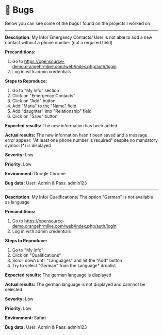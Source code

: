 # :bug: Bugs

Below you can see some of the bugs I found on the projects I worked on


----------------------------------

**Description:** 
My Info/ Emergency Contacts/ User is not able to add a new contact without a phone number (not a required field)

**Preconditions:** 

1. Go to https://opensource-demo.orangehrmlive.com/web/index.php/auth/login
2. Log in with admin credentials

**Steps to Reproduce:** 

1. Go to "My Info" section
2. Click on "Emergency Contacts"
3. Click on "Add" button 
4. Add "Maria" to the "Name" field
5. Add "daughter" into "Relationship" field
6. Click on "Save" button

**Expected results:** 
The new information has been added

**Actual results:**
The new information hasn't been saved and a message error appear: "At least one phone number is required" despite no mandatory symbol (*) is displayed 

**Severity:** 
Low

**Priority:** 
Low

**Environment:** 
Google Chrome

**Bug data:** 
User: Admin & Pass: admin123

----------------------------------

**Description:** 
My Info/ Qualifications/ The option "German" is not available as language

**Preconditions:** 

1. Go to https://opensource-demo.orangehrmlive.com/web/index.php/auth/login
2. Log in with admin credentials

**Steps to Reproduce:** 
1. Go to "My Info"
2. Click on "Qualifications" 
3. Scroll down until "Languages" and hit the "Add" button
4. Try to select "German" from the Language* droplist

**Expected results:** 
The german language is displayed

**Actual results:** 
The german language is not displayed and cannnot be selected

**Severity:** 
Low

**Priority:** 
Low

**Environment:** 
Safari

**Bug data:** 
User: Admin & Pass: admin123
